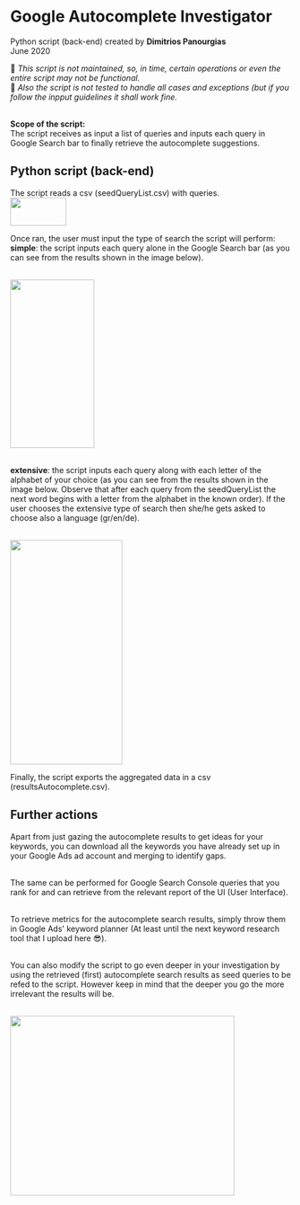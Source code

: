 # Google Autocomplete Investigator
Python script (back-end) created by **Dimitrios Panourgias**
<br/> June 2020

:children_crossing: *This script is not maintained, so, in time, certain operations or even the entire script may not be functional.* 
<br/> :space_invader: *Also the script is not tested to handle all cases and exceptions (but if you follow the inpput guidelines it shall work fine.*

<br/> **Scope of the script:**
<br/> The script receives as input a list of queries and inputs each query in Google Search bar to finally retrieve the autocomplete suggestions.

## Python script (back-end) 
The script reads a csv (seedQueryList.csv) with queries. 
<br/> <img src="https://github.com/dpan331/Keyword_research_tools/blob/master/Google_Autocomplete_Investigator/goog_autoc_img/seedQueryList.JPG" height="50" width="100">

Once ran, the user must input the type of search the script will perform:
<br/> **simple**: the script inputs each query alone in the Google Search bar (as you can see from the results shown in the image below).

<br/> <img src="https://github.com/dpan331/Keyword_research_tools/blob/master/Google_Autocomplete_Investigator/goog_autoc_img/simpleSearchResults.JPG" height="300" width="150">

<br/> **extensive**: the script inputs each query along with each letter of the alphabet of your choice (as you can see from the results shown in the image below. Observe that after each query from the seedQueryList the next word begins with a letter from the alphabet in the known order). If the user chooses the extensive type of search then she/he gets asked to choose also a language (gr/en/de).

<br/> <img src="https://github.com/dpan331/Keyword_research_tools/blob/master/Google_Autocomplete_Investigator/goog_autoc_img/extensiveSearchResults.JPG" height="400" width="200">

Finally, the script exports the aggregated data in a csv (resultsAutocomplete.csv).

## Further actions
Apart from just gazing the autocomplete results to get ideas for your keywords, you can download all the keywords you have already set up in your Google Ads ad account and merging to identify gaps. 

<br/> The same can be performed for Google Search Console queries that you rank for and can retrieve from the relevant report of the UI (User Interface).

<br/> To retrieve metrics for the autocomplete search results, simply throw them in Google Ads' keyword planner (At least until the next keyword research tool that I upload here :sunglasses:).

<br/> You can also modify the script to go even deeper in your investigation by using the retrieved (first) autocomplete search results as seed queries to be refed to the script. However keep in mind that the deeper you go the more irrelevant the results will be.

<br/> <img src="https://github.com/dpan331/Keyword_research_tools/blob/master/Google_Autocomplete_Investigator/goog_autoc_img/it-crowd-moss-fire-email.JPG" height="320" width="400">


